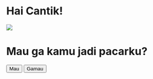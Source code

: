 <html>
  <body>
    <h1>Hai Cantik!</h1>
    <img src="https://c.tenor.com/Z8ezUHZzcLoAAAAC/love.gif" />
    <h1>Mau ga kamu jadi pacarku?</h1>
    <button id="btn_mau" onclick="alert('I LOVE YOU')">Mau</button>&nbsp;
    <button id="btn_gamau" onclick="gamau(this)" style="position: absolute">
      Gamau
    </button>
  </body>
  <script>
    function gamau(id) {
      var mau = document.getElementById("btn_mau");
      var i = Math.floor(Math.random() * 300) + 1;
      var j = Math.floor(Math.random() * 100) + mau.offsetTop;
      id.style.left = i + "px";
      id.style.top = j + "px";
    }
  </script>
</html>
